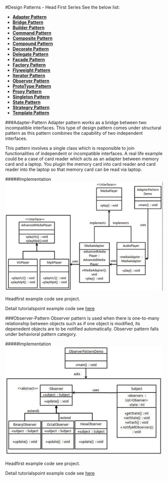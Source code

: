 #Design Patterns - Head First Series
See the below list:

* **[Adapter Pattern](#Adapter-Pattern)**
* **[Bridge Pattern](#Bridge-Pattern)**
* **[Builder Pattern](#Builder-Pattern)**
* **[Command Pattern](#Command-Pattern)**
* **[Composite Pattern](#Composite-Pattern)**
* **[Compound Pattern](#Compound-Pattern)**
* **[Decorate Pattern](#Decorate-Pattern)**
* **[Delegate Pattern](#Adapter-Pattern)**
* **[Facade Pattern](#Facade-Pattern)**
* **[Factory Pattern](#Factory-Pattern)**
* **[Flyweight Pattern](#Flyweight-Pattern)**
* **[Iterator Pattern](#Iterator-Pattern)**
* **[Observer Pattern](#Observer-Pattern)**
* **[ProtoType Pattern](#ProtoType-Pattern)**
* **[Proxy Pattern](#Proxy-Pattern)**
* **[Singleton Pattern](#Singleton-Pattern)**
* **[State Pattern](#State-Pattern)**
* **[Strategry Pattern](#Strategry-Pattern)**
* **[Template Pattern](#Template-Pattern)**

###Adapter-Pattern
Adapter pattern works as a bridge between two incompatible interfaces. This type of design pattern comes under structural pattern as this pattern combines the capability of two independent interfaces.

This pattern involves a single class which is responsible to join functionalities of independent or incompatible interfaces. A real life example could be a case of card reader which acts as an adapter between memory card and a laptop. You plugin the memory card into card reader and card reader into the laptop so that memory card can be read via laptop.

#####Implementation
![adapter]

Headfirst example code see project.

Detail tutorialspoint example code see [here](https://www.tutorialspoint.com/design_pattern/adapter_pattern.htm)

###Observer-Pattern
Observer pattern is used when there is one-to-many relationship between objects such as if one object is modified, its depenedent objects are to be notified automatically. Observer pattern falls under behavioral pattern category.

#####Implementation
![observer]

Headfirst example code see project.

Detail tutorialspoint example code see [here](https://www.tutorialspoint.com/design_pattern/observer_pattern.htm)

[adapter]: img/adapter_pattern_uml_diagram.jpg
[observer]: img/observer_pattern_uml_diagram.jpg